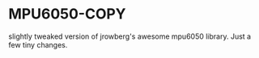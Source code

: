 # MPU6050-COPY
slightly tweaked version of jrowberg's awesome mpu6050 library. Just a few tiny changes.

